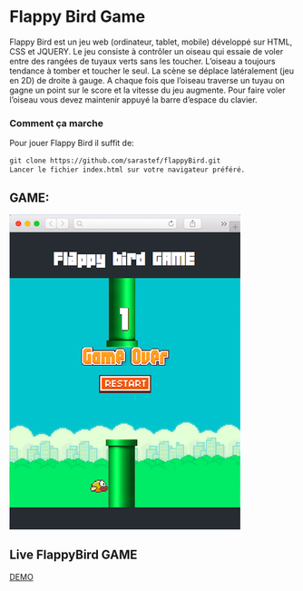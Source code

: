 # Flappy Bird Game
Flappy Bird est un jeu web (ordinateur, tablet, mobile) développé sur HTML, CSS et JQUERY.
Le jeu consiste à contrôler un oiseau qui essaie de voler entre des rangées de tuyaux verts sans les toucher. L’oiseau a toujours tendance à tomber et toucher le seul. La scène se déplace latéralement (jeu en 2D) de droite à gauge. A chaque fois que l’oiseau traverse un tuyau on gagne un point sur le score et la vitesse du jeu augmente. Pour faire voler l’oiseau vous devez maintenir appuyé la barre d’espace du clavier.

### Comment ça marche
Pour jouer Flappy Bird il suffit de:<br>
```
git clone https://github.com/sarastef/flappyBird.git
Lancer le fichier index.html sur votre navigateur préféré.
```
## GAME: 
![GAME](img/game.png)

## Live FlappyBird GAME

[DEMO](http://flappybirdgame.tp.mmi-lepuy.fr/)




